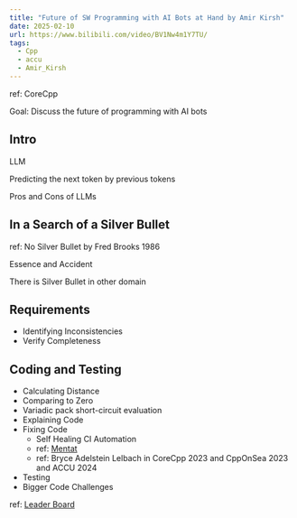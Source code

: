 ```yaml
---
title: "Future of SW Programming with AI Bots at Hand by Amir Kirsh"
date: 2025-02-10
url: https://www.bilibili.com/video/BV1Nw4m1Y7TU/
tags:
  - Cpp
  - accu
  - Amir_Kirsh
---
```


ref: CoreCpp

Goal: Discuss the future of programming with AI bots

## Intro

LLM

Predicting the next token by previous tokens

Pros and Cons of LLMs

## In a Search of a Silver Bullet

ref: No Silver Bullet by Fred Brooks 1986

Essence and Accident

There is Silver Bullet in other domain

## Requirements

- Identifying Inconsistencies
- Verify Completeness

## Coding and Testing

- Calculating Distance
- Comparing to Zero
- Variadic pack short-circuit evaluation
- Explaining Code
- Fixing Code
  - Self Healing CI Automation
  - ref: [Mentat](hhttps://mentat.ai/)
  - ref: Bryce Adelstein Lelbach in CoreCpp 2023 and CppOnSea 2023 and ACCU 2024
- Testing
- Bigger Code Challenges

ref: [Leader Board](https://evalplus.github.io/leaderboard.html)
